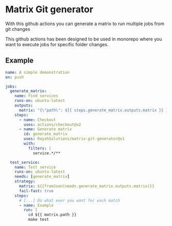 # Matrix Git generator
With this github actions you can generate a matrix to run multiple jobs from git changes

This github actions has been designed to be used in monorepo where you want to execute jobs for specific folder changes.

## Example

```yaml
name: A simple demonstration
on: push

jobs:
  generate_matrix:
    name: Find services
    runs-on: ubuntu-latest
    outputs:
      matrix: "{\"path\": ${{ steps.generate_matrix.outputs.matrix }} }"
    steps:
      - name: Checkout
        uses: actions/checkout@v2
      - name: Generate matrix
        id: generate_matrix
        uses: ReyahSolutions/matrix-git-generator@v1
        with:
          filters: |
            service.*/**

  test_service:
    name: Test service
    runs-on: ubuntu-latest
    needs: [generate_matrix]
    strategy:
      matrix: ${{fromJson(needs.generate_matrix.outputs.matrix)}}
      fail-fast: true 
    steps:
      # [...] Do what ever you want for each match
      - name: Example
        run: |
          cd ${{ matrix.path }}
          make test
```
